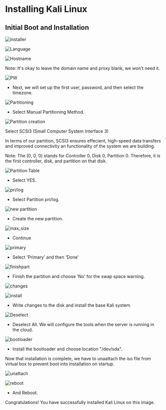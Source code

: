 # Installing Kali Linux

## Initial Boot and Installation

![installer](/Images/Installer.png)

![Language](/Images/Language.png )

![Hostname](/Images/hostname.png)

Note: It's okay to leave the domain name and proxy blank, we won't need it.

![PW](/Images/password.png)

* Next, we will set up the first user, password, and then select the timezone.

![Partitioning](/Images/Partition.png)

* Select Manual Partitioning Method.

![Partition creation](/Images/Partition_disks.png)

Select SCSl3 (Small Computer System Interface 3)

In terms of our partition, SCSI3 ensures effecient, high-speed data transfers and improved connectivity an functionality of the system we are building.  

Note: The (0, 0, 0) stands for Controller 0, Disk 0, Partition 0. Therefore, it is the first controller, disk, and partition on that disk. 

![Partition Table](/Images/Create_partition_table.png)

* Select YES.

![pri/log](/Images/pri_log-partition.png)

* Select Partition pri/log.

![new partition](/Images/How-to-use-free-space.png)

* Create the new partition.

![max_size](/Images/partition_maxsize.png)

* Continue

![primary](/Images/Partition_type.png)

* Select 'Primary' and then 'Done'

![finishpart](/Images/finish_partition.png)

* Finish the partition and choose 'No' for the swap space warning.

![changes](/Images/write-changes-to-disk.png)

![install](/Images/Install-base-system.png)

* Write changes to the disk and install the base Kali system.

![Deselect](/Images/Deselect-All.png)

* Deselect All. We will configure the tools when the server is running in the cloud.

![bootloader](/Images/bootloader.png)

* Install the bootloader and choose location "/dev/sda".

Now that installation is complete, we have to unaattach the iso file from virtual box to prevent boot into installation on startup.

![unattach](/Images/remove-mini-iso.png)

![reboot](/Images/reboot.png)

* And Reboot.

Congratulations! You have successfully installed Kali Linux on this image.

